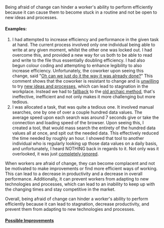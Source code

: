 Being afraid of change can hinder a worker's ability to perform efficiently because it can cause them to become stuck in a routine and not be open to new ideas and processes. 

#### **Examples**: 
1. I had attempted to increase efficiency and performance in the given task at hand. The current process involved only one individual being able to write at any given moment, whilst the other one was locked out. I had overcome this, and provided a new way for us both to be able to read and write to the file thus essentially doubling efficiency. I had also begun colour coding and attempting to enhance legibility to also increase efficiency. Unfortunately, the coworker upon seeing this change, said "<u>Oh can we just do it the way it was already done?</u>" This comment shows that the coworker is resistant to change and is [unwilling](Company%20Culture.md) to try [new ideas and processes](Lack%20of%20Backup.md), which can lead to stagnation in the workplace. Instead we had to [fallback](Unintuitive.md) to the [old archaic method](Lack%20of%20IT%20Training.md), that's ineffective, inefficient and not only makes it more challenging but more tedious. 
2. I was allocated a task, that was quite a tedious one. It involved manual searches, one by one of over a couple hundred data values. The average speed upon each search was around 7 seconds give or take the connection and loading speed of the browser. Upon seeing this, I created a tool, that would mass search the entirety of the hundred data values all at once, and spit out the needed data. This effectively reduced the time needed by roughly an hour. I showed that tool to another individual who is regularly looking up those data values on a daily basis, and unfortunately, I heard NOTHING back in regards to it. Not only was it overlooked, it was just [completely ignored](Lack%20of%20Knowledge.md).

When workers are afraid of change, they can become complacent and not be motivated to make improvements or find more efficient ways of working. This can lead to a decrease in productivity and a decrease in overall performance. Additionally, it can prevent workers from adapting to new technologies and processes, which can lead to an inability to keep up with the changing times and stay competitive in the market. 

Overall, being afraid of change can hinder a worker's ability to perform efficiently because it can lead to stagnation, decrease productivity, and prevent them from adapting to new technologies and processes.

#### [Possible Improvements](../Improvements/Afraid%20of%20Change%20Improvements.md)